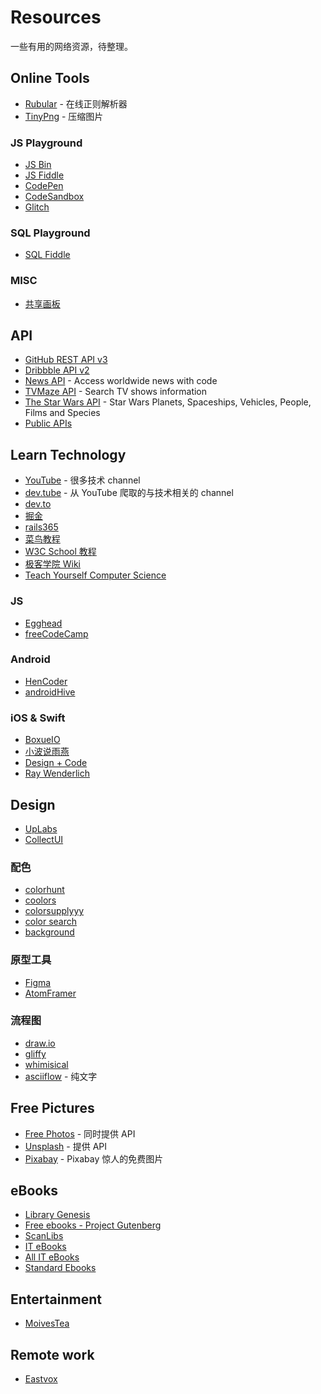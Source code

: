 # Resources

一些有用的网络资源，待整理。

## Online Tools

- [Rubular](http://rubular.com/) - 在线正则解析器
- [TinyPng](https://tinypng.com/) - 压缩图片

### JS Playground

- [JS Bin](http://jsbin.com)
- [JS Fiddle](https://jsfiddle.net/)
- [CodePen](https://codepen.io/)
- [CodeSandbox](https://codesandbox.io/)
- [Glitch](https://glitch.com/)

### SQL Playground

- [SQL Fiddle](http://sqlfiddle.com/)

### MISC

- [共享画板](https://witeboard.com/)

## API

- [GitHub REST API v3](https://developer.github.com/v3/)
- [Dribbble API v2](https://developer.dribbble.com/v2/)
- [News API](https://newsapi.org/) - Access worldwide news with code
- [TVMaze API](http://www.tvmaze.com/api) - Search TV shows information
- [The Star Wars API](https://swapi.co/) - Star Wars Planets, Spaceships, Vehicles, People, Films and Species
- [Public APIs](https://public-apis.xyz/)

## Learn Technology

- [YouTube](https://www.youtube.com/) - 很多技术 channel
- [dev.tube](https://dev.tube/) - 从 YouTube 爬取的与技术相关的 channel
- [dev.to](https://dev.to/)
- [掘金](https://juejin.im/)
- [rails365](https://www.rails365.net/books)
- [菜鸟教程](http://www.runoob.com/)
- [W3C School 教程](https://www.w3cschool.cn/tutorial)
- [极客学院 Wiki](http://wiki.jikexueyuan.com/)
- [Teach Yourself Computer Science](https://teachyourselfcs.com/)

### JS

- [Egghead](https://egghead.io/)
- [freeCodeCamp](https://www.freecodecamp.org/)

### Android

- [HenCoder](http://hencoder.com/)
- [androidHive](https://www.androidhive.info/)

### iOS & Swift

- [BoxueIO](https://boxueio.com/)
- [小波说雨燕](http://xiaoboswift.com/)
- [Design + Code](https://designcode.io/)
- [Ray Wenderlich](https://www.raywenderlich.com/)

## Design

- [UpLabs](https://www.uplabs.com)
- [CollectUI](http://collectui.com/)

### 配色

- [colorhunt](http://www.colorhunt.co/)
- [coolors](https://coolors.co/)
- [colorsupplyyy](http://colorsupplyyy.com/app/)
- [color search](https://picular.co/)
- [background](https://coolbackgrounds.io/)

### 原型工具

- [Figma](https://www.figma.com/)
- [AtomFramer](http://www.atomframer.com/)

### 流程图

- [draw.io](http://draw.io)
- [gliffy](http://gliffy.com)
- [whimisical](http://whimsical.com)
- [asciiflow](http://asciiflow.com/) - 纯文字

## Free Pictures

- [Free Photos](https://freephotos.cc/zh) - 同时提供 API
- [Unsplash](https://unsplash.com/) - 提供 API
- [Pixabay](https://pixabay.com/) - Pixabay 惊人的免费图片

## eBooks

- [Library Genesis](http://gen.lib.rus.ec/)
- [Free ebooks - Project Gutenberg](http://www.gutenberg.org/)
- [ScanLibs](http://scanlibs.com/)
- [IT eBooks](http://www.it-ebooks.info/)
- [All IT eBooks](http://www.allitebooks.com/)
- [Standard Ebooks](https://standardebooks.org/)

## Entertainment

- [MoivesTea](http://www.moviestea.com/)

## Remote work

- [Eastvox](http://eastvox.com/)
